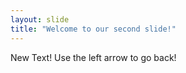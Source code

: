 ```yaml
---
layout: slide
title: "Welcome to our second slide!"
---
```

New Text!
Use the left arrow to go back!
